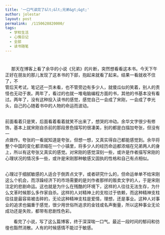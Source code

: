 ```yaml
---
title: '一口气读完了&lt;&lt;兄弟&gt;&gt;'
author: jolestar
layout: post
permalink:  /1150628820000/
tags:
  - 学校生活
  - 心情日记
  - 全部
  - 读书随笔
---
```

# 

     那天在博客上看了余华的小说《兄弟》的片断，突然想看看这本书。今天下午正好在朋友的那儿发现了这本书的下部，抱起来就看了起来。结果一看就收不住了，不  
管后天考试，笔记还一页未看，也不管旁边有多少人，就傻瓜似的笑着，别人的责怪也无动于衷。两年了，看过的也就一堆电脑编程方面的书，其他的书基本没有看  
过。两年了，没有这种投入读书的感觉，感觉自己一会成了宋刚，一会成了李光头，自己的心随着书中的人物的命运而波动。

        
前面看着只是笑，后面看着看着就笑不出来了，想哭的冲动。余华文字很少有修饰，基本上就宋刚自杀前的那段景色描写的很凄美，别的都是白描加夸张，但没有一  
点做作。夸张的一看就知道是夸张，但想一想，又真实得自己都能感觉到。余华将整个中国的变化都浓缩在一个小镇里，将多少人的经历命运都浓缩在兄弟两人的身  
上，所以有这夸张又真实的感觉。对宋刚的感觉深刻一些，或许是作者描写宋刚的心理状况的情况多一些，或许是宋刚那种敏感又固执的性格和自己有点相似。

       
心理过于细腻敏感的人适合于倒弄点文字，或者研究什么的，但命运单单不给宋刚这么个机会，而浮躁经济下的市场需要的是刘作者那样的贩卖文字的人，于是宋刚  
注定的悲剧命运。这也就是为什么在残酷的环境下，这样的人往往无法生存，为什么文革时候那么多作家自杀。这样的人对精神上的支柱过于依赖，而这种精神支柱  
往往是最容易被击碎的，无论这种精神支柱是爱情，理想，还是事业。这种人对事业的追求也偏重于感觉，很少用世俗所追求的金钱或名声衡量，所以这种事业无论  
成功还是失败，都带有悲剧性色彩。

       看完了小说，写了这么篇博客，终于深深喘一口气。最近一段时间的郁闷和彷徨也豁然消散。人有的时候感情不能过于敏感。
